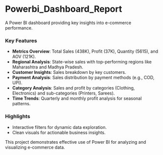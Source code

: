 # Powerbi_Dashboard_Report

A Power BI dashboard providing key insights into e-commerce performance.  

### **Key Features**  
- **Metrics Overview**: Total Sales (438K), Profit (37K), Quantity (5615), and AOV (121K).  
- **Regional Analysis**: State-wise sales with top-performing regions like Maharashtra and Madhya Pradesh.  
- **Customer Insights**: Sales breakdown by key customers.  
- **Payment Analysis**: Sales distribution by payment methods (e.g., COD, UPI).  
- **Category Analysis**: Sales and profit by categories (Clothing, Electronics) and sub-categories (Printers, Sarees).  
- **Time Trends**: Quarterly and monthly profit analysis for seasonal patterns.  

### **Highlights**  
- Interactive filters for dynamic data exploration.  
- Clean visuals for actionable business insights.  

This project demonstrates effective use of Power BI for analyzing and visualizing e-commerce data.
